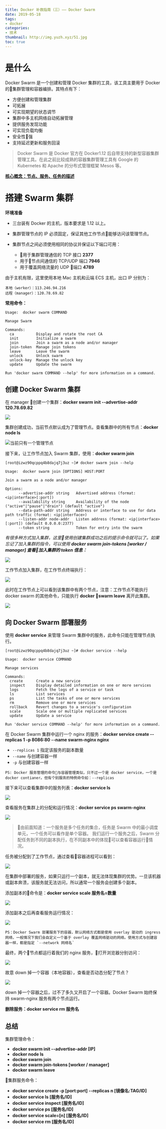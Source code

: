 ```yaml
---
title: Docker 补救指南（三）—— Docker Swarm
date: 2019-05-18
tags:
- docker
categories:
- 技术
thumbnail: http://img.yuzh.xyz/51.jpg
toc: true
---
```


# 是什么
Docker Swarm 是一个创建和管理 Docker 集群的工具，该工具主要用于 Docker 的集群管理和容器编排。其特点有下：

- 方便创建和管理集群
- 可拓展
- 可实现期望的状态调节
- 集群中多主机网络自动拓展管理
- 提供服务发现功能
- 可实现负载均衡
- 安全性强
- 支持延迟更新和服务回滚

> Docker Swarm 是 Docker 官方在 Docker1.12 后自带支持的新型容器集群管理工具。在此之前比较成熟的容器集群管理工具有 Google 的 Kubernetes 和 Apache 的分布式管理框架 Mesos 等。

<!-- more -->

**[核心概念：节点、服务、任务的描述](https://yeasy.gitbooks.io/docker_practice/content/swarm_mode/overview.html)**

# 搭建 Swarm 集群

**环境准备**

- 三台装有 Docker 的主机，版本要求是 1.12 以上。

- 集群管理节点的 IP 必须固定，保证其他工作节点能够访问该管理节点。

- 集群节点之间必须使用相同的协议并保证以下端口可用：

  - 用于集群管理通信的 TCP 接口 **2377**
  - 用于节点间通信的 TCP/UDP 端口 **7946**
  - 用于覆盖网络流量的 UDP 端口 **4789**

由于主机有限，这里使用本地 Mac 主机和云端 ECS 主机，出口 IP 分别为：

```
本地（worker）：113.246.94.216
远程（manager）：120.78.69.82
```

**常用命令：**
```
Usage:  docker swarm COMMAND

Manage Swarm

Commands:
  ca          Display and rotate the root CA
  init        Initialize a swarm
  join        Join a swarm as a node and/or manager
  join-token  Manage join tokens
  leave       Leave the swarm
  unlock      Unlock swarm
  unlock-key  Manage the unlock key
  update      Update the swarm

Run 'docker swarm COMMAND --help' for more information on a command.
```

## 创建 Docker Swarm 集群

在 manager 创建一个集群：**docker swarm init --advertise-addr 120.78.69.82**

![](http://img.yuzh.xyz/docker-note/20190518111019.png)

集群创建成功，当前节点默认成为了管理节点。查看集群中的所有节点：**docker node ls**

![当前只有一个管理节点](http://img.yuzh.xyz/docker-note/20190518111234.png)

接下来，让工作节点加入 Swarm 集群，使用：**docker swarm join**
```
[root@izwz90qcppq4b8dajq7j3uz ~]# docker swarm join --help

Usage:  docker swarm join [OPTIONS] HOST:PORT

Join a swarm as a node and/or manager

Options:
      --advertise-addr string   Advertised address (format: <ip|interface>[:port])
      --availability string     Availability of the node ("active"|"pause"|"drain") (default "active")
      --data-path-addr string   Address or interface to use for data path traffic (format: <ip|interface>)
      --listen-addr node-addr   Listen address (format: <ip|interface>[:port]) (default 0.0.0.0:2377)
      --token string            Token for entry into the swarm
```

_有很多种方式加入集群，这里使用创建集群成功之后的提示命令就可以了。如果忘记了加入集群的指令，可以使用 **docker swarm join-tokens [worker / manager] 查看加入集群的 token 信息：**_

![](http://img.yuzh.xyz/docker-note/20190518112303.png)

工作节点加入集群，在工作节点终端执行：

![](http://img.yuzh.xyz/docker-note/20190518112434.png)

此时在工作节点上可以看到该集群中有两个节点，注意：工作节点不能执行 docker swarm 的其他命令，只能执行 **docker swarm leave** 离开此集群。

![](http://img.yuzh.xyz/docker-note/20190518112710.png)

## 向 Docker Swarm 部署服务

使用 **docker service** 来管理 Swarm 集群中的服务，此命令只能在管理节点执行。

```
[root@izwz90qcppq4b8dajq7j3uz ~]# docker service --help

Usage:  docker service COMMAND

Manage services

Commands:
  create      Create a new service
  inspect     Display detailed information on one or more services
  logs        Fetch the logs of a service or task
  ls          List services
  ps          List the tasks of one or more services
  rm          Remove one or more services
  rollback    Revert changes to a service's configuration
  scale       Scale one or multiple replicated services
  update      Update a service

Run 'docker service COMMAND --help' for more information on a command.
```

在 Docker Swarm 集群中运行一个 nginx 的服务：**docker service create --replicas 1 -p 8086:80 --name swarm-nginx nginx**

- `--replicas 1` 指定该服务的副本数量
- `--name` 与创建容器一样
- `-p` 与创建容器一样

```
PS: Docker 服务管理的命令与容器管理类似，只不过一个是 docker service，一个是 docker contianer。但有个别服务的特例命令如：--replicas
```

接下来可以查看集群中的服务列表：**docker service ls**

![](http://img.yuzh.xyz/docker-note/20190518114355.png)

查看服务在集群上的分配和运行情况：**docker service ps swarm-nginx**

![](http://img.yuzh.xyz/docker-note/20190518115036.png)

> 由前面知道：一个服务是多个任务的集合，任务是 Swarm 中的最小调度单元，一个任务可以看作是单个容器。
> 我们运行一个服务之后，Swarm 分配任务到不同的副本执行，在不同副本中的体现可以查看容器运行情况。

任务被分配到了工作节点，通过查看容器进程可以看到：

![](http://img.yuzh.xyz/docker-note/20190518115639.png)

在集群中部署的服务，如果只运行一个副本，就无法体现集群的优势。一旦该机器或副本奔溃，该服务就无法访问，所以通常一个服务会创建多个副本。

添加副本的命令是：**docker service scale 服务名=数量**

![](http://img.yuzh.xyz/docker-note/20190518120449.png)

添加副本之后再查看服务运行情况：

![](http://img.yuzh.xyz/docker-note/20190518120559.png)

```
PS：Docker Swarm 部署服务下的容器，默认网络方式都是使用 overlay 驱动的 ingress 网络，一般情况下我们会自定义一个基于 overlay 覆盖网络驱动的网络。使用方式与创建容器一样，都是指定 `--network 网络名`
```

最终，两个节点都运行着我们的 nginx 服务，打开浏览器分别访问：

![](http://img.yuzh.xyz/docker-note/20190518165502.png)

故意 down 掉一个容器（本地容器），查看是否动态分配了节点？

![](http://img.yuzh.xyz/docker-note/20190518220055.png)

down 掉一个容器之后，过不了多久又开启了一个容器。Docker Swarm 始终保持 swarm-nginx 服务有两个节点运行。

**删除服务：docker service rm 服务名**

## 总结

集群管理命令：

- **docker swarm init --advertise-addr [IP]**
- **docker node ls**
- **docker swarm join**
- **docker swarm join-tokens [worker / manager]**
- **docker swarm leave**

集群服务命令：

- **docker service create -p [port:port] --replicas n [镜像名:TAG/ID]**
- **docker service ls [服务名/ID]**
- **docker service inspect [服务名/ID]**
- **docker service ps [服务名/ID]**
- **docker service scale=[n] [服务名/ID]**
- **docker service rm [服务名/ID]**
